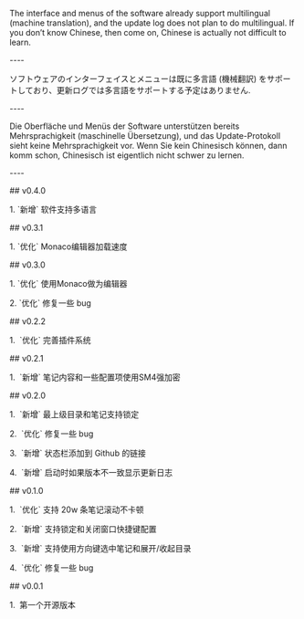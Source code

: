 The interface and menus of the software already support multilingual (machine translation), and the update log does not plan to do multilingual. If you don’t know Chinese, then come on, Chinese is actually not difficult to learn.

  

\----

  

ソフトウェアのインターフェイスとメニューは既に多言語 (機械翻訳) をサポートしており、更新ログでは多言語をサポートする予定はありません.

  

\----

  

Die Oberfläche und Menüs der Software unterstützen bereits Mehrsprachigkeit (maschinelle Übersetzung), und das Update-Protokoll sieht keine Mehrsprachigkeit vor. Wenn Sie kein Chinesisch können, dann komm schon, Chinesisch ist eigentlich nicht schwer zu lernen.

  

\----

  

\## v0.4.0

  

1\. \`新增\` 软件支持多语言

  

\## v0.3.1

  

1\. \`优化\` Monaco编辑器加载速度

  

\## v0.3.0

  

1\. \`优化\` 使用Monaco做为编辑器

2\. \`优化\` 修复一些 bug

  

\## v0.2.2

  

1\.  \`优化\` 完善插件系统

  

\## v0.2.1

  

1\.  \`新增\` 笔记内容和一些配置项使用SM4强加密

  

\## v0.2.0

  

1\.  \`新增\` 最上级目录和笔记支持锁定

2\.  \`优化\` 修复一些 bug

3\.  \`新增\` 状态栏添加到 Github 的链接

4\.  \`新增\` 启动时如果版本不一致显示更新日志

  

\## v0.1.0

  

1\.  \`优化\` 支持 20w 条笔记滚动不卡顿

2\.  \`新增\` 支持锁定和关闭窗口快捷键配置

3\.  \`新增\` 支持使用方向键选中笔记和展开/收起目录

4\.  \`优化\` 修复一些 bug

  

\## v0.0.1

  

1\.  第一个开源版本